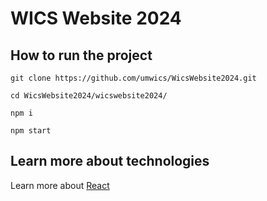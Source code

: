 # WICS Website 2024

## How to run the project

```
git clone https://github.com/umwics/WicsWebsite2024.git
```

```
cd WicsWebsite2024/wicswebsite2024/
```

```
npm i
```

```
npm start
```

## Learn more about technologies

Learn more about [React](https://react.dev/)
